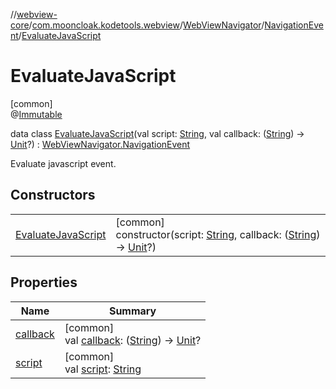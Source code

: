 //[webview-core](../../../../../index.md)/[com.mooncloak.kodetools.webview](../../../index.md)/[WebViewNavigator](../../index.md)/[NavigationEvent](../index.md)/[EvaluateJavaScript](index.md)

# EvaluateJavaScript

[common]\
@[Immutable](https://developer.android.com/reference/kotlin/androidx/compose/runtime/Immutable.html)

data class [EvaluateJavaScript](index.md)(val script: [String](https://kotlinlang.org/api/latest/jvm/stdlib/kotlin/-string/index.html), val callback: ([String](https://kotlinlang.org/api/latest/jvm/stdlib/kotlin/-string/index.html)) -&gt; [Unit](https://kotlinlang.org/api/latest/jvm/stdlib/kotlin/-unit/index.html)?) : [WebViewNavigator.NavigationEvent](../index.md)

Evaluate javascript event.

## Constructors

| | |
|---|---|
| [EvaluateJavaScript](-evaluate-java-script.md) | [common]<br>constructor(script: [String](https://kotlinlang.org/api/latest/jvm/stdlib/kotlin/-string/index.html), callback: ([String](https://kotlinlang.org/api/latest/jvm/stdlib/kotlin/-string/index.html)) -&gt; [Unit](https://kotlinlang.org/api/latest/jvm/stdlib/kotlin/-unit/index.html)?) |

## Properties

| Name | Summary |
|---|---|
| [callback](callback.md) | [common]<br>val [callback](callback.md): ([String](https://kotlinlang.org/api/latest/jvm/stdlib/kotlin/-string/index.html)) -&gt; [Unit](https://kotlinlang.org/api/latest/jvm/stdlib/kotlin/-unit/index.html)? |
| [script](script.md) | [common]<br>val [script](script.md): [String](https://kotlinlang.org/api/latest/jvm/stdlib/kotlin/-string/index.html) |
